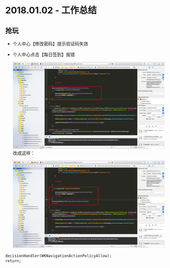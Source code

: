 # 2018.01.02 - 工作总结
## 抢玩
- 个人中心【修改密码】提示验证码失效

- 个人中心点击【每日签到】报错
    
    ![](media/15148552681142/15148760088541.jpg)
改成这样：
    
    ![](media/15148552681142/15148760522168.jpg)

```
decisionHandler(WKNavigationActionPolicyAllow);
return;
```


